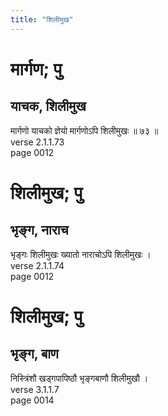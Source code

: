 ```yaml
---
title: "शिलीमुख"
---
```


# मार्गण; पु
## याचक, शिलीमुख
मार्गणो याचको ज्ञेयो मार्गणोऽपि शिलीमुखः ॥ ७३ ॥<br />verse 2.1.1.73<br />page 0012

# शिलीमुख; पु
## भृङ्ग, नाराच
भृङ्गः शिलीमुखः ख्यातो नाराचोऽपि शिलीमुखः ।<br />verse 2.1.1.74<br />page 0012

# शिलीमुख; पु
## भृङ्ग, बाण
निस्त्रिंशौ खड्गपापिष्ठौ भृङ्गबाणौ शिलीमुखौ ।<br />verse 3.1.1.7<br />page 0014

